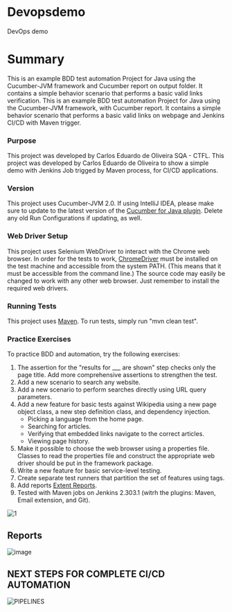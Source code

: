 # Devopsdemo
DevOps demo


# Summary
This is an example BDD test automation Project for Java using the Cucumber-JVM framework and Cucumber report on output folder.
It contains a simple behavior scenario that performs a basic valid links verification.
This is an example BDD test automation Project for Java using the Cucumber-JVM framework, with Cucumber report.
It contains a simple behavior scenario that performs a basic valid links on webpage and Jenkins CI/CD with Maven trigger.

### Purpose
This project was developed by Carlos Eduardo de Oliveira SQA - CTFL.
This project was developed by Carlos Eduardo de Oliveira to show a simple demo with Jenkins Job trigged by Maven process, for CI/CD applications.

### Version
This project uses Cucumber-JVM 2.0.
If using IntelliJ IDEA, please make sure to update to the latest version of the
[Cucumber for Java plugin](https://plugins.jetbrains.com/plugin/7212-cucumber-for-java).
Delete any old Run Configurations if updating, as well.
### Web Driver Setup
This project uses Selenium WebDriver to interact with the Chrome web browser.
In order for the tests to work, [ChromeDriver](https://sites.google.com/a/chromium.org/chromedriver/)
must be installed on the test machine and accessible from the system PATH.
(This means that it must be accessible from the command line.)
The source code may easily be changed to work with any other web browser.
Just remember to install the required web drivers.
### Running Tests
This project uses [Maven](https://maven.apache.org/).
To run tests, simply run "mvn clean test".
### Practice Exercises
To practice BDD and automation, try the following exercises:
1. The assertion for the "results for ___ are shown" step checks only the page title.
   Add more comprehensive assertions to strengthen the test.
2. Add a new scenario to search any website.
3. Add a new scenario to perform searches directly using URL query parameters.
4. Add a new feature for basic tests against Wikipedia using a new page object class,
   a new step definition class, and dependency injection.
   * Picking a language from the home page.
   * Searching for articles.
   * Verifying that embedded links navigate to the correct articles.
   * Viewing page history.
5. Make it possible to choose the web browser using a properties file.
   Classes to read the properties file and construct the appropriate web driver
   should be put in the framework package.
6. Write a new feature for basic service-level testing.
7. Create separate test runners that partition the set of features using tags.
8. Add reports [Extent Reports](http://extentreports.com/).
9. Tested with Maven jobs on Jenkins 2.303.1 (witrh the plugins: Maven, Email extension, and Git).

![1](https://user-images.githubusercontent.com/33332202/132147421-3462d342-8163-490a-9c75-45d961be150a.PNG)

Reports
-------------------------
![image](https://user-images.githubusercontent.com/33332202/132152161-35dcb9f3-6d36-47d5-a7d6-26b1e3f6993b.png)


NEXT STEPS FOR COMPLETE CI/CD AUTOMATION
-----------------------------------------------------------------------------------------------------------------
![PIPELINES](https://user-images.githubusercontent.com/33332202/144241965-89fe6d0c-65be-4bb5-b54f-cc022ea7330d.png)

